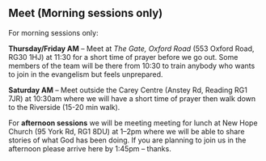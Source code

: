 ## Meet (Morning sessions only)

For morning sessions only:

**Thursday/Friday AM** – Meet at *The Gate, Oxford Road* (553 Oxford Road, RG30 1HJ) at 11:30 for a short time of prayer before we go out. Some members of the team  will be there from 10:30 to train anybody who wants to join in the evangelism but feels unprepared.

**Saturday AM** – Meet outside the Carey Centre (Anstey Rd, Reading RG1 7JR) at 10:30am where we will have a short time of prayer then walk down to the Riverside (15-20 min walk).

For **afternoon sessions** we will be meeting meeting for lunch at New Hope Church (95 York Rd, RG1 8DU) at 1–2pm where we will be able to share stories of what God has been doing. If you are planning to join us in the afternoon please arrive here by 1:45pm – thanks.
